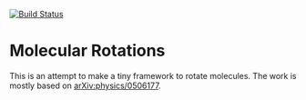 [![Build Status](https://travis-ci.org/cstein/molecularrotations.svg?branch=master)](https://travis-ci.org/cstein/molecularrotations)
# Molecular Rotations

This is an attempt to make a tiny framework to rotate molecules.
The work is mostly based on [arXiv:physics/0506177](https://arxiv.org/pdf/physics/0506177.pdf).
